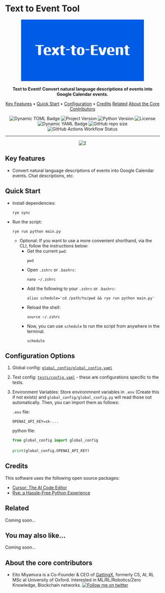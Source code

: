 # Text to Event Tool

<p align="center">
  <img src="media/banner.png" alt="2" width="400">
</p>

<p align="center">
<b>Text to Event! Convert natural language descriptions of events into Google Calendar events. </b>
</p>

<p align="center">
<p align="center">
  <a href="#key-features">Key Features</a> •
  <a href="#quick-start">Quick Start</a> •
  <a href="#configuration-options">Configuration</a> •
  <a href="#credits">Credits</a>
  <a href="#related">Related</a>
  <a href="#about-the-core-contributors">About the Core Contributors</a>
</p>

</p>

<p align="center">
  <img src="https://img.shields.io/badge/dynamic/toml?url=https%3A%2F%2Fraw.githubusercontent.com%2FMiyamura80%2FNLPCaleventSetter%2Fmain%2Fpyproject.toml&query=%24.project.name&label=Project Name&color=purple" alt="Dynamic TOML Badge">
  <img alt="Project Version" src="https://img.shields.io/badge/dynamic/toml?url=https%3A%2F%2Fraw.githubusercontent.com%2FMiyamura80%2FNLPCaleventSetter%2Fmain%2Fpyproject.toml&query=%24.project.version&label=version&color=blue">
  <img alt="Python Version" src="https://img.shields.io/badge/dynamic/toml?url=https%3A%2F%2Fraw.githubusercontent.com%2FMiyamura80%2FNLPCaleventSetter%2Fmain%2Fpyproject.toml&query=%24.project['requires-python']&label=python&logo=python&color=blue">
  <img src="https://img.shields.io/badge/License-MIT-blue" alt="License">
  <img alt="Dynamic YAML Badge" src="https://img.shields.io/badge/dynamic/yaml?url=https%3A%2F%2Fraw.githubusercontent.com%2FMiyamura80%2FNLPCaleventSetter%2Fmain%2Fglobal_config%2Fglobal_config.yaml&query=%24%5B%27model_name%27%5D&label=Model in Use&color=yellow">
  <img alt="GitHub repo size" src="https://img.shields.io/github/repo-size/Miyamura80/NLPCaleventSetter">
  <img alt="GitHub Actions Workflow Status" src="https://img.shields.io/github/actions/workflow/status/Miyamura80/Python-Template/test_target_tests.yaml?branch=main">

</p>

--- 

<p align="center">
  <img src="media/demo.gif" alt="2" width="800">
</p>


## Key features

- Convert natural language descriptions of events into Google Calendar events. Chat descriptions, etc.


## Quick Start

- Install dependencies:
  ```
  rye sync
  ```

- Run the script:
  ```
  rye run python main.py
  ```
  - Optional: If you want to use a more convenient shorthand, via the CLI, follow the instructions below:
    - Get the current `pwd`:  
      ```
      pwd
      ```
    - Open `.zshrc` or `.bashrc`:
      ```
      nano ~/.zshrc
      ```
    - Add the following to your `.zshrc` or `.bashrc`:
      ```
      alias schedule='cd /path/to/pwd && rye run python main.py'
      ```
    - Reload the shell:
      ```
      source ~/.zshrc
      ```
    - Now, you can use `schedule` to run the script from anywhere in the terminal.
      ```
      schedule
      ```


## Configuration Options

1. Global config: [`global_config/global_config.yaml`](global_config/global_config.yaml)
2. Test config: [`tests/config.yaml`](tests/config.yaml) - these are configurations specific to the tests.
3. Environment Variables: Store environmnent variables in `.env` (Create this if not exists) and `global_config/global_config.py`  will read those out automatically. Then, you can import them as follows:

    `.env` file:
    ```env
    OPENAI_API_KEY=sk-...
    ```
    python file:
    ```python
    from global_config import global_config

    print(global_config.OPENAI_API_KEY)
    ```

## Credits

This software uses the following open source packages:
- [Cursor: The AI Code Editor](cursor.com)
- [Rye: a Hassle-Free Python Experience](https://rye.astral.sh/)


## Related

Coming soon...

## You may also like...

Coming soon...


## About the core contributors

- Eito Miyamura is a Co-Founder & CEO of [GatlingX](x.com/gatling_x), formerly CS, AI, RL MSc at University of Oxford. Interested in ML/RL/Robotics/Zero Knowledge, Blockchain networks. [![Follow me on twitter](https://img.shields.io/badge/Twitter-1DA1F2?style=for-the-badge&logo=twitter&logoColor=white)](https://twitter.com/Eito_Miyamura)
